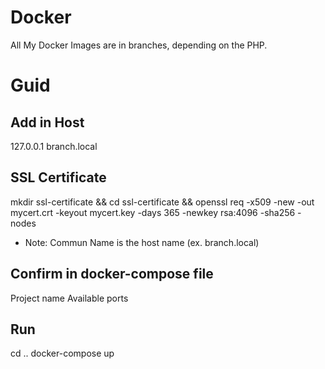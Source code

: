 # Docker

All My Docker Images are in branches, depending on the PHP.

# Guid

## Add in Host

127.0.0.1 branch.local

## SSL Certificate

mkdir ssl-certificate && cd ssl-certificate && openssl req -x509 -new -out mycert.crt -keyout mycert.key -days 365 -newkey rsa:4096 -sha256 -nodes

- Note: Commun Name is the host name (ex. branch.local)

## Confirm in docker-compose file
Project name
Available ports

## Run

cd ..
docker-compose up
